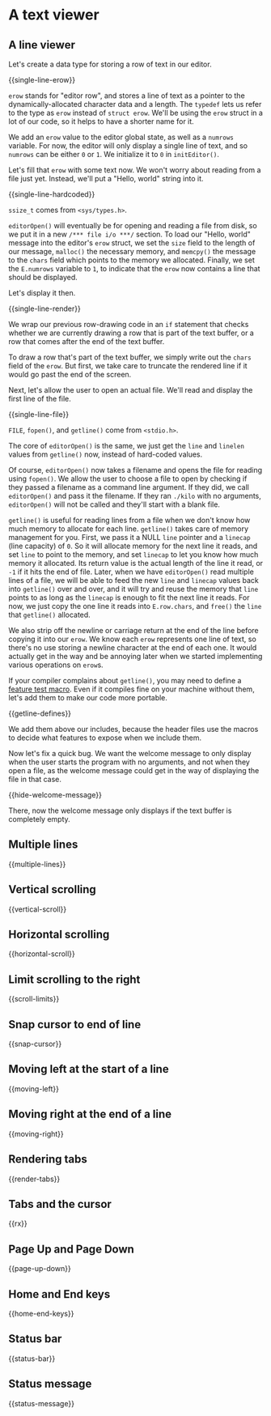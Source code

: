 # A text viewer

## A line viewer

Let's create a data type for storing a row of text in our editor.

{{single-line-erow}}

`erow` stands for "editor row", and stores a line of text as a pointer to the
dynamically-allocated character data and a length. The `typedef` lets us refer
to the type as `erow` instead of `struct erow`. We'll be using the `erow`
struct in a lot of our code, so it helps to have a shorter name for it.

We add an `erow` value to the editor global state, as well as a `numrows`
variable. For now, the editor will only display a single line of text, and so
`numrows` can be either `0` or `1`. We initialize it to `0` in `initEditor()`.

Let's fill that `erow` with some text now. We won't worry about reading from a
file just yet. Instead, we'll put a "Hello, world" string into it.

{{single-line-hardcoded}}

`ssize_t` comes from `<sys/types.h>`.

`editorOpen()` will eventually be for opening and reading a file from disk, so
we put it in a new `/*** file i/o ***/` section. To load our "Hello, world"
message into the editor's `erow` struct, we set the `size` field to the length
of our message, `malloc()` the necessary memory, and `memcpy()` the message to
the `chars` field which points to the memory we allocated. Finally, we set the
`E.numrows` variable to `1`, to indicate that the `erow` now contains a line
that should be displayed.

Let's display it then.

{{single-line-render}}

We wrap our previous row-drawing code in an `if` statement that checks whether
we are currently drawing a row that is part of the text buffer, or a row that
comes after the end of the text buffer.

To draw a row that's part of the text buffer, we simply write out the `chars`
field of the `erow`. But first, we take care to truncate the rendered line if
it would go past the end of the screen.

Next, let's allow the user to open an actual file. We'll read and display the
first line of the file.

{{single-line-file}}

`FILE`, `fopen()`, and `getline()` come from `<stdio.h>`.

The core of `editorOpen()` is the same, we just get the `line` and `linelen`
values from `getline()` now, instead of hard-coded values.

Of course, `editorOpen()` now takes a filename and opens the file for reading
using `fopen()`. We allow the user to choose a file to open by checking if they
passed a filename as a command line argument. If they did, we call
`editorOpen()` and pass it the filename. If they ran `./kilo` with no
arguments, `editorOpen()` will not be called and they'll start with a blank
file.

`getline()` is useful for reading lines from a file when we don't know how much
memory to allocate for each line. `getline()` takes care of memory management
for you. First, we pass it a NULL `line` pointer and a `linecap` (line
capacity) of `0`. So it will allocate memory for the next line it reads, and
set `line` to point to the memory, and set `linecap` to let you know how much
memory it allocated. Its return value is the actual length of the line it read,
or `-1` if it hits the end of file. Later, when we have `editorOpen()` read
multiple lines of a file, we will be able to feed the new `line` and `linecap`
values back into `getline()` over and over, and it will try and reuse the
memory that `line` points to as long as the `linecap` is enough to fit the next
line it reads. For now, we just copy the one line it reads into `E.row.chars`,
and `free()` the `line` that `getline()` allocated.

We also strip off the newline or carriage return at the end of the line before
copying it into our `erow`. We know each `erow` represents one line of text, so
there's no use storing a newline character at the end of each one. It would
actually get in the way and be annoying later when we started implementing
various operations on `erow`s.

If your compiler complains about `getline()`, you may need to define a [feature
test macro](https://www.gnu.org/software/libc/manual/html_node/Feature-Test-Macros.html).
Even if it compiles fine on your machine without them, let's add them to make
our code more portable.

{{getline-defines}}

We add them above our includes, because the header files use the macros to
decide what features to expose when we include them.

Now let's fix a quick bug. We want the welcome message to only display when the
user starts the program with no arguments, and not when they open a file, as
the welcome message could get in the way of displaying the file in that case.

{{hide-welcome-message}}

There, now the welcome message only displays if the text buffer is completely
empty.

## Multiple lines

{{multiple-lines}}

## Vertical scrolling

{{vertical-scroll}}

## Horizontal scrolling

{{horizontal-scroll}}

## Limit scrolling to the right

{{scroll-limits}}

## Snap cursor to end of line

{{snap-cursor}}

## Moving left at the start of a line

{{moving-left}}

## Moving right at the end of a line

{{moving-right}}

## Rendering tabs

{{render-tabs}}

## Tabs and the cursor

{{rx}}

## Page Up and Page Down

{{page-up-down}}

## Home and End keys

{{home-end-keys}}

## Status bar

{{status-bar}}

## Status message

{{status-message}}

